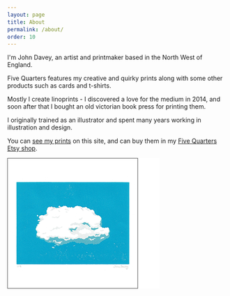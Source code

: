 ```yaml
---
layout: page
title: About
permalink: /about/
order: 10
---
```


I'm John Davey, an artist and printmaker based in the North West of England. 

Five Quarters features my creative and quirky prints along with some other products such as cards and t-shirts.

Mostly I create linoprints - I discovered a love for the medium in 2014, and soon after that I bought an old victorian book press for printing them.

I originally trained as an illustrator and spent many years working in illustration and design.

You can [see my prints](/prints/) on this site, and can buy them in my [Five Quarters Etsy shop](https://www.etsy.com/uk/shop/FiveQuartersUK).

![blueprint](/assets/img/prints/Lone-cloud-small.png)